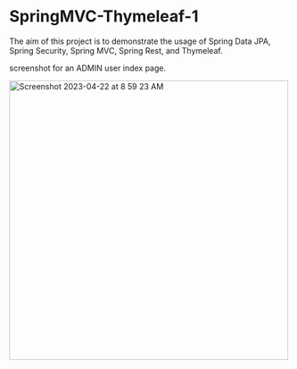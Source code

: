 # SpringMVC-Thymeleaf-1

The aim of this project is to demonstrate the usage of Spring Data JPA, Spring Security, Spring MVC, Spring Rest, and Thymeleaf.

screenshot for an ADMIN user index page.

<img width="500" alt="Screenshot 2023-04-22 at 8 59 23 AM" src="https://user-images.githubusercontent.com/89285711/233794693-11462bb6-47be-43dd-a928-ec79c0d9a43c.png">
